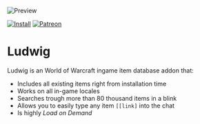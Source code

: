 ![Preview](http://jaliborc.com/images/addons/slides/ludwig.jpg#1)

[![Install](http://jaliborc.com/images/external/twitch_client.png)](https://www.curseforge.com/wow/addons/ludwig/download?client=y) [![Patreon](http://jaliborc.com/images/external/patreon.png)](https://www.patreon.com/jaliborc)


# Ludwig
Ludwig is an World of Warcraft ingame item database addon that:
* Includes all existing items right from installation time
* Works on all in-game locales
* Searches trough more than 80 thousand items in a blink
* Allows you to easily type any item `[[link]` into the chat
* Is highly _Load on Demand_

